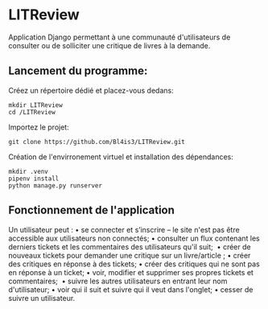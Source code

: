 # LITReview 

Application Django permettant à une communauté d'utilisateurs de consulter ou de solliciter une critique de livres à la demande.

## Lancement du programme:

Créez un répertoire dédié et placez-vous dedans:

```
mkdir LITReview
cd /LITReview
```

Importez le projet:

```
git clone https://github.com/Bl4is3/LITReview.git
```

Création de l'envirronement virtuel et installation des dépendances:

```
mkdir .venv
pipenv install
python manage.py runserver

```

## Fonctionnement de l'application


Un utilisateur peut :
    • se connecter et s’inscrire – le site n'est pas être accessible aux utilisateurs non connectés;
    • consulter un flux contenant les derniers tickets et les commentaires des utilisateurs qu'il suit; 
    • créer de nouveaux tickets pour demander une critique sur un livre/article ;
    • créer des critiques en réponse à des tickets;
    • créer des critiques qui ne sont pas en réponse à un ticket;
    • voir, modifier et supprimer ses propres tickets et commentaires; 
    • suivre les autres utilisateurs en entrant leur nom d'utilisateur;
    • voir qui il suit et suivre qui il veut dans l'onglet;
    • cesser de suivre un utilisateur. 